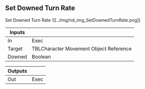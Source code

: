 ## Set Downed Turn Rate
Set Downed Turn Rate
![[../img/nd_img_SetDownedTurnRate.png]]

|Inputs||
|--|--|
| In | Exec |
| Target | TBLCharacter Movement Object Reference |
| Downed | Boolean |

|Outputs||
|--|--|
| Out | Exec |
